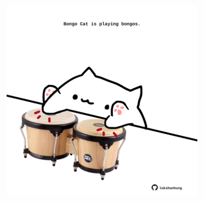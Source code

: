 <!-- built at 24/05/2023, 10:01:16 UTC -->
<p align="center">
  <img width="500" height="500" src="./ReadmeImage.svg">
</p>
